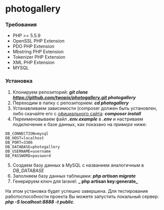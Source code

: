 # photogallery

### Требования
* PHP >= 5.5.9
* OpenSSL PHP Extension
* PDO PHP Extension
* Mbstring PHP Extension
* Tokenizer PHP Extension
* XML PHP Extension
* MYSQL

### Установка

1. Клонируем репозиторий: **_git clone https://github.com/twopix/photogallery.git photogallery_**
2. Переходим в папку с репозиторием: **_cd photogallery_**
3. Устанавливаем зависимости (composer должен быть установлен, либо скачайте его с [официального сайта](https://getcomposer.org/): **_composer install_**
4. Переименовываем файл **_.env.example_** в **_.env_** и настриваем подключение к базе данных, как показано на *примере* ниже:

```
DB_CONNECTION=mysql
DB_HOST=localhost
DB_PORT=3306
DB_DATABASE=photogallery
DB_USERNAME=username
DB_PASSWORD=password
```

5. Создаем базу данных в MySQL с названием аналогичным в *DB_DATABASE*
6. Заполняем базу данных таблицами: **_php artisan migrate_**
7. Генерируем ключ для laravel: **_ php artisan key:generate_**

На этом установка будет успешно завершена. Для тестирования работоспособности проекта Вы можете запустить 
локальный сервер: **_php -S localhost:8888 -t public_**.


